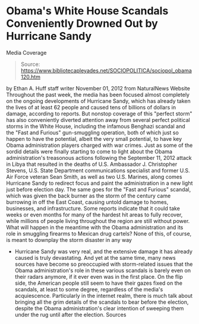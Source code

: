 # Obama's White House Scandals Conveniently Drowned Out by Hurricane Sandy 
Media Coverage

> Source: https://www.bibliotecapleyades.net/SOCIOPOLITICA/sociopol_obama120.htm

by Ethan A. Huff
staff writer
November 01, 2012
from
NaturalNews Website
Throughout the past week, the media has
been focused almost completely on the ongoing developments of Hurricane
Sandy, which has already taken the lives of at least 62 people and caused
tens of billions of dollars in damage, according to reports.
But nonstop coverage of this "perfect storm" has
also conveniently diverted attention away from several perfect political
storms in the White House, including the infamous Benghazi scandal and the
"Fast and Furious" gun-smuggling operation, both of which just so happen to
have the potential, albeit the very small potential, to have key Obama
administration players charged with war crimes.
Just as
some of the sordid details were finally starting to come to light about
the Obama administration's treasonous actions following the September 11,
2012 attack in Libya that resulted in the deaths of U.S. Ambassador J.
Christopher Stevens, U.S. State Department communications specialist and
former U.S. Air Force veteran Sean Smith, as well as two U.S.
Marines, along comes Hurricane Sandy to redirect focus and paint the
administration in a new light just before election day.
The same goes for
the "Fast and Furious" scandal, which was given the back burner as the
storm of the century came burrowing in off the East Coast, causing untold
damage to homes, businesses, and infrastructure. Some reports indicate that
it could take weeks or even months for many of the hardest hit areas to
fully recover, while millions of people living throughout the region are
still without power.
What will happen in the meantime with the Obama
administration and its role in
smuggling firearms to Mexican drug cartels?
None of this, of course, is meant to downplay the storm disaster in any way
- Hurricane Sandy was very real, and the extensive damage it has already
caused is truly devastating.
And yet at the same time, many news sources have
become so preoccupied with storm-related issues that the Obama
administration's role in these various scandals is barely even on their
radars anymore, if it ever even was in the first place.
On the flip side, the American people still seem to have their gazes fixed
on the scandals, at least to some degree, regardless of the media's
acquiescence.
Particularly in the internet realm, there is
much talk about bringing all the grim details of the scandals to bear before
the election, despite the Obama administration's clear intention of sweeping
them under the rug until after the election.
Sources
